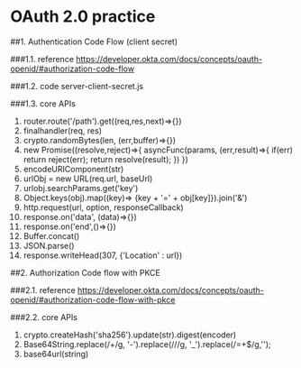 # OAuth 2.0 practice

##1. Authentication Code Flow (client secret)

###1.1. reference
https://developer.okta.com/docs/concepts/oauth-openid/#authorization-code-flow

###1.2. code 
server-client-secret.js

###1.3. core APIs

1. router.route('/path').get((req,res,next)=>{})
2. finalhandler(req, res)
3. crypto.randomBytes(len, (err,buffer)=>{})
4. new Promise((resolve,reject)=>{
    asyncFunc(params, (err,result)=>{ 
      if(err) return reject(err); 
      return resolve(result);
    })
  })
5. encodeURIComponent(str)
6. urlObj = new URL(req.url, baseUrl)
7. urlobj.searchParams.get('key')
8. Object.keys(obj).map((key)=> {key + '=' + obj[key]}).join('&')
9. http.request(url, option, responseCallback)
10. response.on('data', (data)=>{})
11. response.on('end',()=>{})
12. Buffer.concat()
13. JSON.parse()
14. response.writeHead(307, {'Location' : url})

##2. Authorization Code flow with PKCE

###2.1. reference
https://developer.okta.com/docs/concepts/oauth-openid/#authorization-code-flow-with-pkce

###2.2. core APIs
1. crypto.createHash('sha256').update(str).digest(encoder)
2. Base64String.replace(/\+/g, '-').replace(/\//g, '_').replace(/=+$/g,'');
3. base64url(string)
